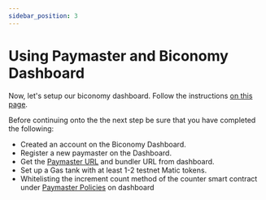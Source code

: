 ```yaml
---
sidebar_position: 3
---
```


# Using Paymaster and Biconomy Dashboard

Now, let's setup our biconomy dashboard. Follow the instructions
[on this page](https://docs.biconomy.io/docs/category/dashboard).

Before continuing onto the the next step be sure that you have completed the
following:

- Created an account on the Biconomy Dashboard.
- Register a new paymaster on the Dashboard.
- Get the [Paymaster URL](https://docs.biconomy.io/docs/dashboard/keys) and
  bundler URL from dashboard.
- Set up a Gas tank with at least 1-2 testnet Matic tokens.
- Whitelisting the increment count method of the counter smart contract under
  [Paymaster Policies](https://docs.biconomy.io/docs/dashboard/paymasterPolicies)
  on dashboard
